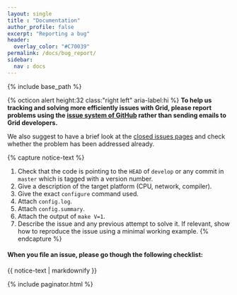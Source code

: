 ```yaml
---
layout: single
title : "Documentation"
author_profile: false
excerpt: "Reporting a bug"
header:
  overlay_color: "#C70039"
permalink: /docs/bug_report/
sidebar:
  nav : docs
---
```

{% include base_path %}

{% octicon alert height:32 class:"right left" aria-label:hi %} __To help us tracking and solving more efficiently issues with Grid, please report problems using the [issue system of GitHub](https://github.com/paboyle/Grid/issues) rather than sending emails to Grid developers.__

We also suggest to have a brief look at the [closed issues pages](https://github.com/paboyle/Grid/issues?q=is%3Aissue+is%3Aclosed) and check whether the problem has been addressed already.

{% capture notice-text %}
1. Check that the code is pointing to the `HEAD` of `develop` or any commit in `master` which is tagged with a version number. 
2. Give a description of the target platform (CPU, network, compiler).
3. Give the exact `configure` command used.
4. Attach `config.log`.
5. Attach `config.summary`.
6. Attach the output of `make V=1`.
7. Describe the issue and any previous attempt to solve it. If relevant, show how to reproduce the issue using a minimal working example.
{% endcapture %}

<div class="notice--warning">
  <h4>When you file an issue, please go though the following checklist:</h4>
  {{ notice-text | markdownify }}
</div>

{% include paginator.html %}